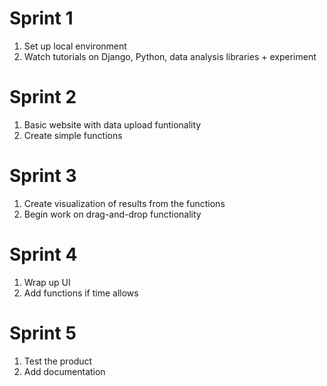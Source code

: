 # Sprint 1
1. Set up local environment
2. Watch tutorials on Django, Python, data analysis libraries + experiment

# Sprint 2
1. Basic website with data upload funtionality
2. Create simple functions

# Sprint 3
1. Create visualization of results from the functions
2. Begin work on drag-and-drop functionality

# Sprint 4
1. Wrap up UI
2. Add functions if time allows

# Sprint 5
1. Test the product
2. Add documentation
